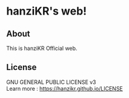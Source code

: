 # hanziKR's web!
## About
This is hanziKR Official web.
## License
GNU GENERAL PUBLIC LICENSE v3\
Learn more : https://hanzikr.github.io/LICENSE